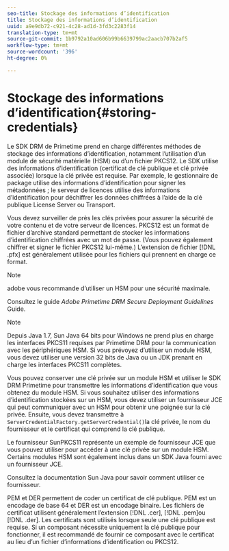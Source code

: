 ```yaml
---
seo-title: Stockage des informations d’identification
title: Stockage des informations d’identification
uuid: a9e9db72-c921-4c28-ad1d-3fd3c2283f14
translation-type: tm+mt
source-git-commit: 1b9792a10ad606b99b6639799ac2aacb707b2af5
workflow-type: tm+mt
source-wordcount: '396'
ht-degree: 0%

---
```



# Stockage des informations d’identification{#storing-credentials}

Le SDK DRM de Primetime prend en charge différentes méthodes de stockage des informations d’identification, notamment l’utilisation d’un module de sécurité matérielle (HSM) ou d’un fichier PKCS12. Le SDK utilise des informations d’identification (certificat de clé publique et clé privée associée) lorsque la clé privée est requise. Par exemple, le gestionnaire de package utilise des informations d’identification pour signer les métadonnées ; le serveur de licences utilise des informations d’identification pour déchiffrer les données chiffrées à l’aide de la clé publique License Server ou Transport.

Vous devez surveiller de près les clés privées pour assurer la sécurité de votre contenu et de votre serveur de licences. PKCS12 est un format de fichier d’archive standard permettant de stocker les informations d’identification chiffrées avec un mot de passe. (Vous pouvez également chiffrer et signer le fichier PKCS12 lui-même.) L’extension de fichier [!DNL .pfx] est généralement utilisée pour les fichiers qui prennent en charge ce format.

>[!NOTE]
>
>adobe vous recommande d’utiliser un HSM pour une sécurité maximale.
>
>Consultez le guide *Adobe Primetime DRM Secure Deployment Guidelines* Guide.

>[!NOTE]
>
>Depuis Java 1.7, Sun Java 64 bits pour Windows ne prend plus en charge les interfaces PKCS11 requises par Primetime DRM pour la communication avec les périphériques HSM. Si vous prévoyez d’utiliser un module HSM, vous devez utiliser une version 32 bits de Java ou un JDK prenant en charge les interfaces PKCS11 complètes.

Vous pouvez conserver une clé privée sur un module HSM et utiliser le SDK DRM Primetime pour transmettre les informations d’identification que vous obtenez du module HSM. Si vous souhaitez utiliser des informations d’identification stockées sur un HSM, vous devez utiliser un fournisseur JCE qui peut communiquer avec un HSM pour obtenir une poignée sur la clé privée. Ensuite, vous devez transmettre à `ServerCredentialFactory.getServerCredential()`la clé privée, le nom du fournisseur et le certificat qui comprend la clé publique.

Le fournisseur SunPKCS11 représente un exemple de fournisseur JCE que vous pouvez utiliser pour accéder à une clé privée sur un module HSM. Certains modules HSM sont également inclus dans un SDK Java fourni avec un fournisseur JCE.

Consultez la documentation Sun Java pour savoir comment utiliser ce fournisseur.

PEM et DER permettent de coder un certificat de clé publique. PEM est un encodage de base 64 et DER est un encodage binaire. Les fichiers de certificat utilisent généralement l’extension [!DNL .cer], [!DNL .pem]ou [!DNL .der]. Les certificats sont utilisés lorsque seule une clé publique est requise. Si un composant nécessite uniquement la clé publique pour fonctionner, il est recommandé de fournir ce composant avec le certificat au lieu d’un fichier d’informations d’identification ou PKCS12.
